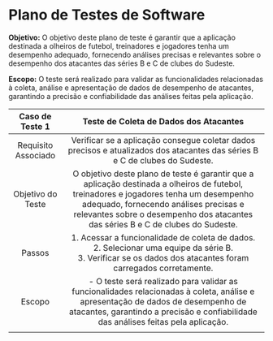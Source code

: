 # Plano de Testes de Software

**Objetivo:**
O objetivo deste plano de teste é garantir que a aplicação destinada a olheiros de futebol, treinadores e jogadores tenha um desempenho adequado, fornecendo análises precisas e relevantes sobre o desempenho dos atacantes das séries B e C de clubes do Sudeste.

**Escopo:**
O teste será realizado para validar as funcionalidades relacionadas à coleta, análise e apresentação de dados de desempenho de atacantes, garantindo a precisão e confiabilidade das análises feitas pela aplicação.

| **Caso de Teste 1** 	| **Teste de Coleta de Dados dos Atacantes** 	|
|:---:	|:---:	|
|	Requisito Associado 	| Verificar se a aplicação consegue coletar dados precisos e atualizados dos atacantes das séries B e C de clubes do Sudeste.
| Objetivo do Teste 	| O objetivo deste plano de teste é garantir que a aplicação destinada a olheiros de futebol, treinadores e jogadores tenha um desempenho adequado, fornecendo análises precisas e relevantes sobre o desempenho dos atacantes das séries B e C de clubes do Sudeste. |
| Passos 	| 1. Acessar a funcionalidade de coleta de dados. <br> 2. Selecionar uma equipe da série B. <br> 3. Verificar se os dados dos atacantes foram carregados corretamente.|
| Escopo | - O teste será realizado para validar as funcionalidades relacionadas à coleta, análise e apresentação de dados de desempenho de atacantes, garantindo a precisão e confiabilidade das análises feitas pela aplicação. |
|  	|  	|


